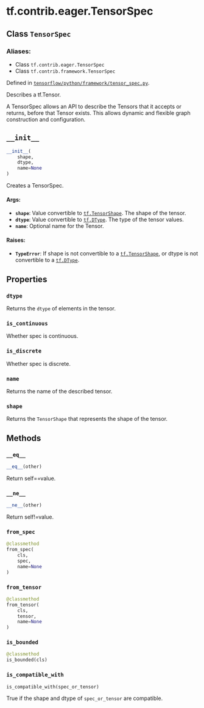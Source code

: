 <div itemscope itemtype="http://developers.google.com/ReferenceObject">
<meta itemprop="name" content="tf.contrib.eager.TensorSpec" />
<meta itemprop="path" content="Stable" />
<meta itemprop="property" content="dtype"/>
<meta itemprop="property" content="is_continuous"/>
<meta itemprop="property" content="is_discrete"/>
<meta itemprop="property" content="name"/>
<meta itemprop="property" content="shape"/>
<meta itemprop="property" content="__eq__"/>
<meta itemprop="property" content="__init__"/>
<meta itemprop="property" content="__ne__"/>
<meta itemprop="property" content="from_spec"/>
<meta itemprop="property" content="from_tensor"/>
<meta itemprop="property" content="is_bounded"/>
<meta itemprop="property" content="is_compatible_with"/>
</div>

# tf.contrib.eager.TensorSpec

## Class `TensorSpec`



### Aliases:

* Class `tf.contrib.eager.TensorSpec`
* Class `tf.contrib.framework.TensorSpec`



Defined in [`tensorflow/python/framework/tensor_spec.py`](/code/stable/tensorflow/python/framework/tensor_spec.py).

Describes a tf.Tensor.

A TensorSpec allows an API to describe the Tensors that it accepts or
returns, before that Tensor exists. This allows dynamic and flexible graph
construction and configuration.

<h2 id="__init__"><code>__init__</code></h2>

``` python
__init__(
    shape,
    dtype,
    name=None
)
```

Creates a TensorSpec.

#### Args:

* <b>`shape`</b>: Value convertible to <a href="../../../tf/TensorShape.md"><code>tf.TensorShape</code></a>. The shape of the tensor.
* <b>`dtype`</b>: Value convertible to <a href="../../../tf/dtypes/DType.md"><code>tf.DType</code></a>. The type of the tensor values.
* <b>`name`</b>: Optional name for the Tensor.


#### Raises:

* <b>`TypeError`</b>: If shape is not convertible to a <a href="../../../tf/TensorShape.md"><code>tf.TensorShape</code></a>, or dtype is
    not convertible to a <a href="../../../tf/dtypes/DType.md"><code>tf.DType</code></a>.



## Properties

<h3 id="dtype"><code>dtype</code></h3>

Returns the `dtype` of elements in the tensor.

<h3 id="is_continuous"><code>is_continuous</code></h3>

Whether spec is continuous.

<h3 id="is_discrete"><code>is_discrete</code></h3>

Whether spec is discrete.

<h3 id="name"><code>name</code></h3>

Returns the name of the described tensor.

<h3 id="shape"><code>shape</code></h3>

Returns the `TensorShape` that represents the shape of the tensor.



## Methods

<h3 id="__eq__"><code>__eq__</code></h3>

``` python
__eq__(other)
```

Return self==value.

<h3 id="__ne__"><code>__ne__</code></h3>

``` python
__ne__(other)
```

Return self!=value.

<h3 id="from_spec"><code>from_spec</code></h3>

``` python
@classmethod
from_spec(
    cls,
    spec,
    name=None
)
```



<h3 id="from_tensor"><code>from_tensor</code></h3>

``` python
@classmethod
from_tensor(
    cls,
    tensor,
    name=None
)
```



<h3 id="is_bounded"><code>is_bounded</code></h3>

``` python
@classmethod
is_bounded(cls)
```



<h3 id="is_compatible_with"><code>is_compatible_with</code></h3>

``` python
is_compatible_with(spec_or_tensor)
```

True if the shape and dtype of `spec_or_tensor` are compatible.



